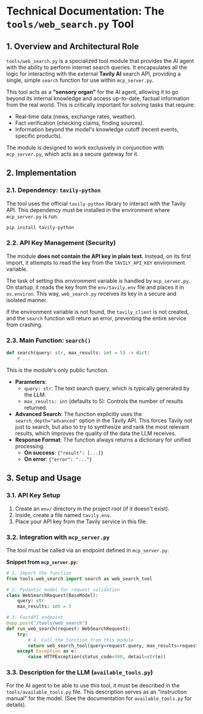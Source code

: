 # Technical Documentation: The `tools/web_search.py` Tool

## 1. Overview and Architectural Role
`tools/web_search.py` is a specialized tool module that provides the AI agent with the ability to perform internet search queries. It encapsulates all the logic for interacting with the external **Tavily AI** search API, providing a single, simple `search` function for use within `mcp_server.py`.

This tool acts as a **"sensory organ"** for the AI agent, allowing it to go beyond its internal knowledge and access up-to-date, factual information from the real world. This is critically important for solving tasks that require:
*   Real-time data (news, exchange rates, weather).
*   Fact verification (checking claims, finding sources).
*   Information beyond the model's knowledge cutoff (recent events, specific products).

The module is designed to work exclusively in conjunction with `mcp_server.py`, which acts as a secure gateway for it.

## 2. Implementation

### 2.1. Dependency: `tavily-python`
The tool uses the official `tavily-python` library to interact with the Tavily API. This dependency must be installed in the environment where `mcp_server.py` is run.
```bash
pip install tavily-python
```

### 2.2. API Key Management (Security)
The module **does not contain the API key in plain text**. Instead, on its first import, it attempts to read the key from the `TAVILY_API_KEY` environment variable.

The task of setting this environment variable is handled by `mcp_server.py`. On startup, it reads the key from the `env/tavily.env` file and places it in `os.environ`. This way, `web_search.py` receives its key in a secure and isolated manner.

If the environment variable is not found, the `tavily_client` is not created, and the `search` function will return an error, preventing the entire service from crashing.

### 2.3. Main Function: `search()`
```python
def search(query: str, max_results: int = 5) -> dict:
    # ...
```
This is the module's only public function.
*   **Parameters**:
    *   `query: str`: The text search query, which is typically generated by the LLM.
    *   `max_results: int` (defaults to 5): Controls the number of results returned.
*   **Advanced Search**: The function explicitly uses the `search_depth="advanced"` option in the Tavily API. This forces Tavily not just to search, but also to try to synthesize and rank the most relevant results, which improves the quality of the data the LLM receives.
*   **Response Format**: The function always returns a dictionary for unified processing.
    *   **On success**: `{"result": [...]}`
    *   **On error**: `{"error": "..."}`

## 3. Setup and Usage

### 3.1. API Key Setup
1.  Create an `env/` directory in the project root (if it doesn't exist).
2.  Inside, create a file named `tavily.env`.
3.  Place your API key from the Tavily service in this file.

### 3.2. Integration with `mcp_server.py`
The tool must be called via an endpoint defined in `mcp_server.py`.

**Snippet from `mcp_server.py`:**
```python
# 1. Import the function
from tools.web_search import search as web_search_tool

# 2. Pydantic model for request validation
class WebSearchRequest(BaseModel):
    query: str
    max_results: int = 5

# 3. FastAPI endpoint
@app.post("/tools/web_search")
def run_web_search(request: WebSearchRequest):
    try:
        # 4. Call the function from this module
        return web_search_tool(query=request.query, max_results=request.max_results)
    except Exception as e:
        raise HTTPException(status_code=500, detail=str(e))
```

### 3.3. Description for the LLM (`available_tools.py`)
For the AI agent to be able to use this tool, it must be described in the `tools/available_tools.py` file. This description serves as an "instruction manual" for the model. (See the documentation for `available_tools.py` for details).